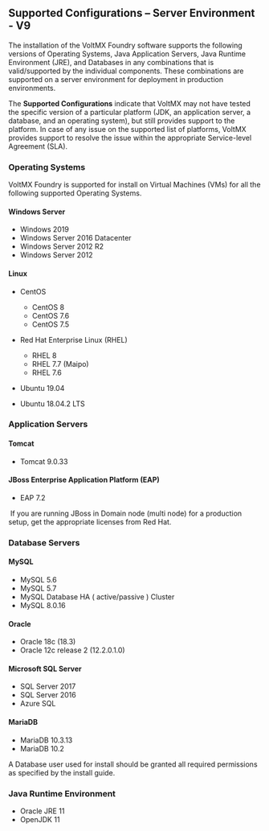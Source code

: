 ﻿  

Supported Configurations – Server Environment - V9
--------------------------------------------------

The installation of the VoltMX Foundry software supports the following versions of Operating Systems, Java Application Servers, Java Runtime Environment (JRE), and Databases in any combinations that is valid/supported by the individual components. These combinations are supported on a server environment for deployment in production environments.

The **Supported Configurations** indicate that VoltMX may not have tested the specific version of a particular platform (JDK, an application server, a database, and an operating system), but still provides support to the platform. In case of any issue on the supported list of platforms, VoltMX provides support to resolve the issue within the appropriate Service-level Agreement (SLA).

### Operating Systems

VoltMX Foundry is supported for install on Virtual Machines (VMs) for all the following supported Operating Systems.

#### **Windows Server**

*   Windows 2019
*   Windows Server 2016 Datacenter
*   Windows Server 2012 R2
*   Windows Server 2012

#### Linux

*   CentOS
    *   CentOS 8
    *   CentOS 7.6
    *   CentOS 7.5
*   Red Hat Enterprise Linux (RHEL)
    
    *   RHEL 8
    *   RHEL 7.7 (Maipo)
    *   RHEL 7.6
*   Ubuntu 19.04
*   Ubuntu 18.04.2 LTS

### Application Servers

#### **Tomcat**

*   Tomcat 9.0.33

#### JBoss Enterprise Application Platform (EAP)

*   EAP 7.2

 If you are running JBoss in Domain node (multi node) for a production setup, get the appropriate licenses from Red Hat.

### Database Servers

#### MySQL

*   MySQL 5.6
*   MySQL 5.7
*   MySQL Database HA ( active/passive ) Cluster
*   MySQL 8.0.16

#### Oracle

*   Oracle 18c (18.3)
*   Oracle 12c release 2 (12.2.0.1.0)

#### Microsoft SQL Server

*   SQL Server 2017
*   SQL Server 2016
*   Azure SQL

#### MariaDB

*   MariaDB 10.3.13
*   MariaDB 10.2

A Database user used for install should be granted all required permissions as specified by the install guide.

### Java Runtime Environment

*   Oracle JRE 11
*   OpenJDK 11
